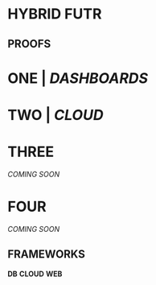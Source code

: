 # HYBRID FUTR 

## PROOFS

# ONE | *DASHBOARDS*

# TWO | *CLOUD*

# THREE 

*COMING SOON*

# FOUR

*COMING SOON*

## FRAMEWORKS

**DB**
**CLOUD**
**WEB**